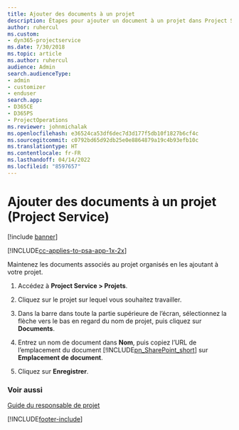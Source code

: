 ```yaml
---
title: Ajouter des documents à un projet
description: Étapes pour ajouter un document à un projet dans Project Service
author: ruhercul
ms.custom:
- dyn365-projectservice
ms.date: 7/30/2018
ms.topic: article
ms.author: ruhercul
audience: Admin
search.audienceType:
- admin
- customizer
- enduser
search.app:
- D365CE
- D365PS
- ProjectOperations
ms.reviewer: johnmichalak
ms.openlocfilehash: e36524ca53df6dec7d3d177f5db10f1827b6cf4c
ms.sourcegitcommit: c0792bd65d92db25e0e8864879a19c4b93efb10c
ms.translationtype: HT
ms.contentlocale: fr-FR
ms.lasthandoff: 04/14/2022
ms.locfileid: "8597657"
---
```

# <a name="add-documents-to-a-project-project-service"></a>Ajouter des documents à un projet (Project Service)

[!include [banner](../includes/psa-now-project-operations.md)]

[!INCLUDE[cc-applies-to-psa-app-1x-2x](../includes/cc-applies-to-psa-app-1x-2x.md)]

Maintenez les documents associés au projet organisés en les ajoutant à votre projet.  
  
1. Accédez à **Project Service > Projets**.  
  
2. Cliquez sur le projet sur lequel vous souhaitez travailler.  
  
3. Dans la barre dans toute la partie supérieure de l’écran, sélectionnez la flèche vers le bas en regard du nom de projet, puis cliquez sur **Documents**.  
  
4. Entrez un nom de document dans **Nom**, puis copiez l’URL de l’emplacement du document [!INCLUDE[pn_SharePoint_short](../includes/pn-sharepoint-short.md)] sur **Emplacement de document**.  
  
5. Cliquez sur **Enregistrer**.  
  
### <a name="see-also"></a>Voir aussi  
 [Guide du responsable de projet](../psa/project-manager-guide.md)


[!INCLUDE[footer-include](../includes/footer-banner.md)]
